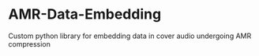 # AMR-Data-Embedding
Custom python library for embedding data in cover audio undergoing AMR compression
